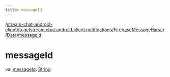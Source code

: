 ```yaml
---
title: messageId
---
```

/[stream-chat-android-client](../../../index.md)/[io.getstream.chat.android.client.notifications](../../index.md)/[FirebaseMessageParser](../index.md)/[Data](index.md)/[messageId](messageId.md)  
  
  
  
# messageId  
val [messageId](messageId.md): [String](https://kotlinlang.org/api/latest/jvm/stdlib/kotlin/-string/index.html)
